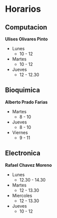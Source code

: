 # Horarios
## Computacion
**Ulises Olivares Pinto**
  * Lunes
    * 10 - 12
  * Martes
    * 10 - 12
  * Jueves
    * 12 - 12.30
## Bioquimica
**Alberto Prado Farias**
  * Martes
    * 8 - 10
  * Jueves
    * 8 - 10
  * Viernes
    * 9 - 11
## Electronica
**Rafael Chavez Moreno**
  * Lunes
    * 12.30 - 14.30
  * Martes
    * 12 - 13.30
  * Miercoles
    * 12 - 13.30
  * Jueves
    * 10 - 12
